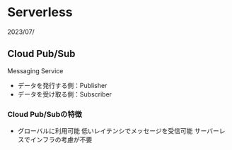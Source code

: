 # Serverless
2023/07/

## Cloud Pub/Sub
Messaging Service
- データを発行する側：Publisher
- データを受け取る側：Subscriber
### Cloud Pub/Subの特徴
- グローバルに利用可能
低いレイテンシでメッセージを受信可能
サーバーレスでインフラの考慮が不要